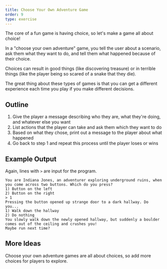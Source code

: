 ```yaml
---
title: Choose Your Own Adventure Game
order: 9
type: exercise
---
```


The core of a fun game is having choice, so let's make a game all about choice!

In a "choose your own adventure" game, you tell the user about a scenario, ask them what they want to do, and tell them what happened because of their choice.

Choices can result in good things (like discovering treasure) or in terrible things (like the player being so scared of a snake that they die).

The great thing about these types of games is that you can get a different experience each time you play if you make different decisions.

## Outline

1. Give the player a message describing who they are, what they're doing, and whatever else you want
2. List actions that the player can take and ask them which they want to do
3. Based on what they chose, print out a message to the player about what happened
4. Go back to step 1 and repeat this process until the player loses or wins

## Example Output

Again, lines with `>` are input for the program.

```rawtext
You are Indiana Jones, an adventurer exploring underground ruins, when you come across two buttons. Which do you press?
1) Button on the left
2) Button on the right
> 1
Pressing the button opened up strange door to a dark hallway. Do you...
1) Walk down the hallway
2) Do nothing
You slowly walk down the newly opened hallway, but suddenly a boulder comes out of the ceiling and crushes you!
Maybe run next time?
```

## More Ideas

Choose your own adventure games are all about choices, so add more choices for players to explore.
